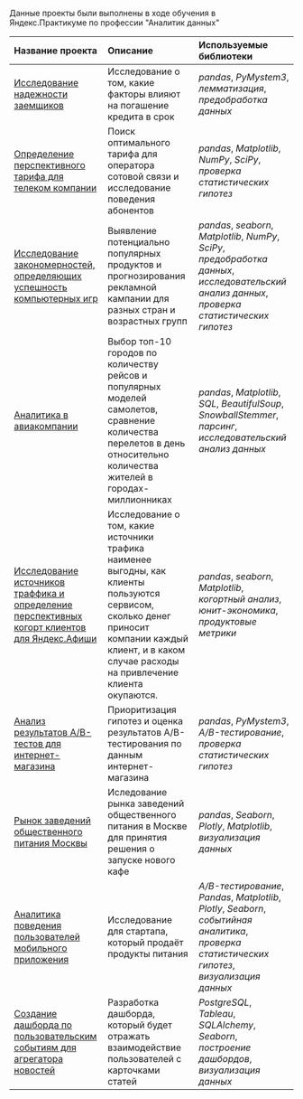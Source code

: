Данные проекты были выполнены в ходе обучения в Яндекс.Практикуме по профессии "Аналитик данных" 


| Название проекта | Описание | Используемые библиотеки | 
| :---------------------- | :---------------------- | :---------------------- |
| [Исследование надежности заемщиков](https://github.com/charakatic/borrowers_reliability) | Исследование о том, какие факторы влияют на погашение кредита в срок| *pandas*, *PyMystem3*, *лемматизация*, *предобработка данных* |
| [Определение перспективного тарифа для телеком компании](https://github.com/charakatic/comparison_of_tariffs) | Поиск оптимального тарифа для оператора сотовой связи и исследование поведения абонентов | *pandas*, *Matplotlib*, *NumPy*, *SciPy*, *проверка статистических гипотез*|
| [Исследование закономерностей, определяющих успешность компьютерных игр](https://github.com/charakatic/potentially_popular_computer_games) | Выявление потенциально популярных продуктов и прогнозирования рекламной кампании для разных стран и возрастных групп | *pandas*, *seaborn*, *Matplotlib*, *NumPy*, *SciPy*, *предобработка данных*, *исследовательский анализ данных*, *проверка статистических гипотез* |
| [Аналитика в авиакомпании](https://github.com/charakatic/research_for_an_airline) | Выбор топ-10 городов по количеству рейсов и популярных моделей самолетов, сравнение количества перелетов в день относительно количества жителей в городах-миллионниках | *pandas*, *Matplotlib*, *SQL*, *BeautifulSoup*, *SnowballStemmer*, *парсинг*, *исследовательский анализ данных* |
| [Исследование источников траффика и определение перспективных когорт клиентов для Яндекс.Афиши](https://github.com/charakatic/marketing_for_Yandex.Afisha) | Исследование о том, какие источники трафика наименее выгодны, как клиенты пользуются сервисом, сколько денег приносит компании каждый клиент, и в каком случае расходы на привлечение клиента окупаются.  | *pandas*, *seaborn*, *Matplotlib*, *когортный анализ*, *юнит-экономика*, *продуктовые метрики* |
| [Анализ результатов A/B-тестов для интернет-магазина](https://github.com/charakatic/ABtests_for_online_store) | Приоритизация гипотез и оценка результатов A/B-тестирования по данным интернет-магазина | *pandas*, *PyMystem3*, *A/B-тестирование*, *проверка статистических гипотез* |
| [Рынок заведений общественного питания Москвы](https://github.com/charakatic/Moscow_restaurants) | Иследование рынка заведений общественного питания в Москве для принятия решения о запуске нового кафе | *pandas*, *Seaborn*, *Plotly*, *Matplotlib*, *визуализация данных* |
| [Аналитика поведения пользователей мобильного приложения](https://github.com/charakatic/mobilapp_prod) | Исследование для стартапа, который продаёт продукты питания | *A/B-тестирование*, *Pandas*, *Matplotlib*, *Plotly*, *Seaborn*, *событийная аналитика*, *проверка статистических гипотез*, *визуализация данных* |
| [Создание дашборда по пользовательским событиям для агрегатора новостей](https://github.com/charakatic/dashboard-for-news-aggregator)| Разработка дашборда, который будет отражать взаимодействие пользователей с карточками статей | *PostgreSQL*, *Tableau*, *SQLAlchemy*, *Seaborn*, *построение дашбордов*, *визуализация данных* |
